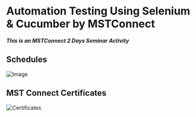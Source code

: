 # Automation Testing Using Selenium & Cucumber by MSTConnect

**_This is an MSTConnect 2 Days Seminar Activity_**

## Schedules

![Image](https://scontent-sjc3-1.xx.fbcdn.net/v/t39.30808-6/338402703_135456106149795_2303670878654893159_n.jpg?_nc_cat=103&ccb=1-7&_nc_sid=730e14&_nc_eui2=AeHrJqAGFMoy4AnzbDSPIS7XpxHnTHcW5EqnEedMdxbkSl8RkKjd1T3T2AIUVOn-PE0h-Qn_em0t2NldlM6g4FFf&_nc_ohc=ZrIfSaFqhwgAX84P_Up&_nc_ht=scontent-sjc3-1.xx&oh=00_AfBoY5UqoU97oAEFG8TYC2FBt0swVB2JiQld_nwynj--4g&oe=6449B8DC)

## MST Connect Certificates

![Certificates](https://scontent-sjc3-1.xx.fbcdn.net/v/t1.15752-9/342940395_235869282447201_717598201945947313_n.png?_nc_cat=103&ccb=1-7&_nc_sid=ae9488&_nc_eui2=AeEgZmW3jJxxm4H6APW5YQ9bKaFQHaXoegYpoVAdpeh6BsKHP_y-VecNmjAMgYCEKIthLMIH8ZcUgPWTas932sTj&_nc_ohc=8K9Pos5mxwgAX-DOls4&_nc_ht=scontent-sjc3-1.xx&oh=03_AdSh_8fEF6meLyS-AIuXZmWxzV7HTj07hsi3uEB8ZGcK9g&oe=646CDA4C)
